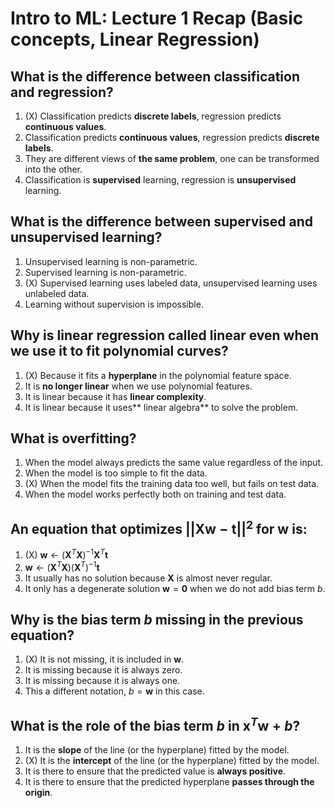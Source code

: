 # Intro to ML: Lecture 1 Recap (Basic concepts, Linear Regression)

## What is the difference between classification and regression?

1. (X) Classification predicts **discrete labels**, regression predicts **continuous values**.
2. Classification predicts **continuous values**, regression predicts **discrete labels**.
3. They are different views of **the same problem**, one can be transformed into the other.
4. Classification is **supervised** learning, regression is **unsupervised** learning.


## What is the difference between supervised and unsupervised learning?

1. Unsupervised learning is non-parametric.
2. Supervised learning is non-parametric.
3. (X) Supervised learning uses labeled data, unsupervised learning uses unlabeled data.
4. Learning without supervision is impossible.


## Why is linear regression called linear even when we use it to fit polynomial curves?

1. (X) Because it fits a **hyperplane** in the polynomial feature space.
2. It is **no longer linear** when we use polynomial features.
3. It is linear because it has **linear complexity**.
4. It is linear because it uses** linear algebra** to solve the problem.


## What is overfitting?

1. When the model always predicts the same value regardless of the input.
2. When the model is too simple to fit the data.
3. (X) When the model fits the training data too well, but fails on test data.
4. When the model works perfectly both on training and test data.


## An equation that optimizes $||\boldsymbol{X}\boldsymbol{w} - \boldsymbol{t}||^2$ for $\textbf{w}$ is:

1. (X) $\boldsymbol{w} \leftarrow (\boldsymbol{X}^T\boldsymbol{X})^{-1}\boldsymbol{X}^T\boldsymbol{t}$
2. $\boldsymbol{w} \leftarrow (\boldsymbol{X}^T\boldsymbol{X})(\boldsymbol{X}^T)^{-1}\boldsymbol{t}$
3. It usually has no solution because $\textbf{X}$ is almost never regular.
4. It only has a degenerate solution $\textbf{w} = \textbf{0}$ when we do not add bias term $b$.


## Why is the bias term $b$ missing in the previous equation?

1. (X) It is not missing, it is included in $\boldsymbol{w}$.
2. It is missing because it is always zero.
3. It is missing because it is always one.
4. This a different notation, $b = \boldsymbol{w}$ in this case.


## What is the role of the bias term $b$ in $\boldsymbol{x}^T\boldsymbol{w} + b$?

1. It is the **slope** of the line (or the hyperplane) fitted by the model.
2. (X) It is the **intercept** of the line (or the hyperplane) fitted by the model.
3. It is there to ensure that the predicted value is **always positive**.
4. It is there to ensure that the predicted hyperplane **passes through the origin**.


